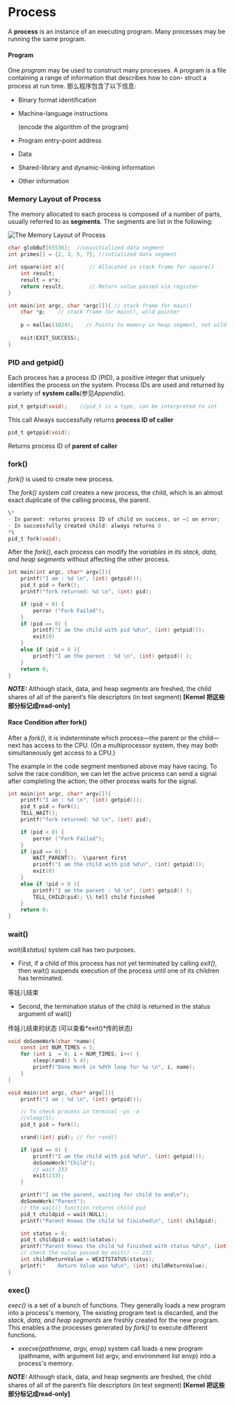 # Process
A **process** is an instance of an executing program. Many processes may be running the same program.

#### Program
One *program* may be used to construct many processes. 
A program is a file containing a range of information that describes how to con- struct a process at run time. 
那么程序包含了以下信息:

- Binary format identification
- Machine-language instructions

    (encode the algorithm of the program)
- Program entry-point address
- Data
- Shared-library and dynamic-linking information
- Other information

### Memory Layout of Process
The memory allocated to each process is composed of a number of parts, usually referred to as **segments**. The segments are list in the following:

![The Memory Layout of Process](/assets/typicalMemoryLayout.png)


```c
char globBuf[65536];  //uninitialized data segment
int primes[] = {2, 3, 5, 7}; //intialized data segment

int square(int x){        // Allocated in stack frame for square()
    int result;           
    result = x*x;    
    return result;        // Return value passed via register
}

int main(int argc, char *argc[]){ // stack frame for main() 
    char *p;    // stack frame for main(), wild pointer
    
    p = malloc(1024);    // Points to memory in heap segment, not wild pointer anymore
    
    exit(EXIT_SUCCESS);
}

```

### PID and getpid()

Each process has a process ID (PID), a positive integer that uniquely identifies the process on the system. 
Process IDs are used and returned by a variety of **system calls**(参见*Appendix*).
```c
pid_t getpid(void);    //pid_t is a type, can be interpreted to int
```
This call Always successfully returns **process ID of caller**
```c
pid_t getppid(void);
```
Returns process ID of **parent of caller**
### fork()
*fork()* is used to create new process. 

The *fork() system call* creates a new process, the child, which is an almost exact duplicate of the calling process, the parent.

```c
\*
- In parent: returns process ID of child on success, or –1 on error;
- In successfully created child: always returns 0
*\
pid_t fork(void); 
```
After the *fork()*, each process can modify the *variables in its stack, data, and heap
segments* without affecting the other process.
```c
int main(int argc, char* argv[]){
	printf("I am : %d \n", (int) getpid());
	pid_t pid = fork();
	printf("fork returned: %d \n", (int) pid);

	if (pid < 0) {
		perror ("Fork Failed");
	}
	if (pid == 0) {
		printf("I am the child with pid %d\n", (int) getpid());
		exit(0)
	}
	else if (pid > 0 ){
		printf("I am the parent : %d \n", (int) getpid() );
	}
	return 0;
}
```
***NOTE:*** Although stack, data, and heap segments are freshed, the child shares of all of the parent’s file descriptors (in text segment) **[Kernel 把这些部分标记成read-only]**

#### Race Condition after fork()
After a *fork()*, it is indeterminate which process—the parent or the child—next has access to the CPU. (On a multiprocessor system, they may both simultaneously get access to a CPU.)

The example in the code segment mentioned above may have racing. To solve the race condition, we can let the active process can send a signal after completing the action; the other process waits for the signal.
```c
int main(int argc, char* argv[]){
	printf("I am : %d \n", (int) getpid());
	pid_t pid = fork();
	TELL_WAIT();
	printf("fork returned: %d \n", (int) pid);

	if (pid < 0) {
		perror ("Fork Failed");
	}
	if (pid == 0) {
		WAIT_PARENT();  \\parent first
		printf("I am the child with pid %d\n", (int) getpid());
		exit(0)
	}
	else if (pid > 0 ){
		printf("I am the parent : %d \n", (int) getpid() );
		TELL_CHILD(pid); \\ tell child finished
	}
	return 0;
}
```

### wait()

*wait(&status)* system call has two purposes. 

- First, if a child of this process has not yet terminated by calling *exit()*, then wait() suspends execution of the process until one of its children has terminated. 

等娃儿结束

- Second, the termination status of the child is returned in the status argument of wait()

传娃儿结束的状态 (可以查看*exit()*传的状态)

```c
void doSomeWork(char *name){
	const int NUM_TIMES = 5;
	for (int i  = 0; i < NUM_TIMES; i++) {
		sleep(rand() % 4);
		printf("Done Work in %dth loop for %s \n", i, name);
	}
}

void main(int argc, char* argv[]){
	printf("I am : %d \n", (int) getpid());

	// To check process in terminal -ps -a 
	//sleep(5);
	pid_t pid = fork();

	srand((int) pid); // for rand() 

	if (pid == 0) {
		printf("I am the child with pid %d\n", (int) getpid());
		doSomeWork("Child");
		// wait 233
		exit(233);
	} 

	printf("I am the parent, waiting for child to end\n");
	doSomeWork("Parent");
	// the wait() function returns child pid
	pid_t childpid = wait(NULL);
	printf("Parent Knows the child %d finished\n", (int) childpid);

	int status = 0;
	pid_t childpid = wait(&status);
	printf("Parent Knows the child %d finished with status %d\n", (int) childpid, status);
	// check the value passed by exit() -- 233
	int childReturnValue = WEXITSTATUS(status);
	printf("	Return Value was %d\n", (int) childReturnValue);
}
```

### exec()
*exec()* is a set of a bunch of functions. They generally loads a new program into a process's memory, The existing program text is discarded, and the *stack, data, and heap segments* are freshly created for the new program. This enables a the processes generated by *fork()* to execute different functions. 

- *execve(pathname, argv, envp)* system call loads a new program (pathname,
with argument list argv, and environment list envp) into a process's memory.


***NOTE:*** Although stack, data, and heap segments are freshed, the child shares of all of the parent’s file descriptors (in text segment) **[Kernel 把这些部分标记成read-only]**
 
